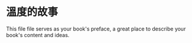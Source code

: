 # 溫度的故事

This file file serves as your book's preface, a great place to describe your book's content and ideas.


